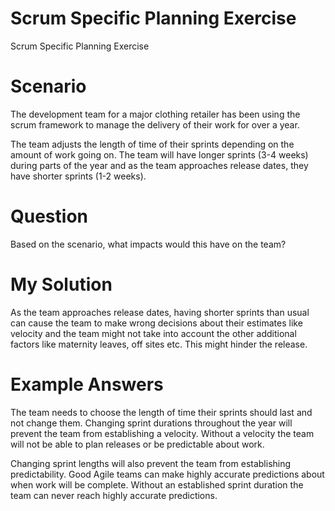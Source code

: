 # Scrum Specific Planning Exercise

Scrum Specific Planning Exercise

# Scenario
The development team for a major clothing retailer has been using the scrum framework to manage the delivery of their work for over a year.

The team adjusts the length of time of their sprints depending on the amount of work going on. The team will have longer sprints (3-4 weeks) during parts of the year and as the team approaches release dates, they have shorter sprints (1-2 weeks).

# Question 
Based on the scenario, what impacts would this have on the team?

# My Solution
As the team approaches release dates, having shorter sprints than usual can cause the team to make wrong decisions about their estimates like velocity and the team might not take into account the other additional factors like maternity leaves, off sites etc. This might hinder the release. 

# Example Answers
The team needs to choose the length of time their sprints should last and not change them. Changing sprint durations throughout the year will prevent the team from establishing a velocity. Without a velocity the team will not be able to plan releases or be predictable about work.

Changing sprint lengths will also prevent the team from establishing predictability. Good Agile teams can make highly accurate predictions about when work will be complete. Without an established sprint duration the team can never reach highly accurate predictions.
